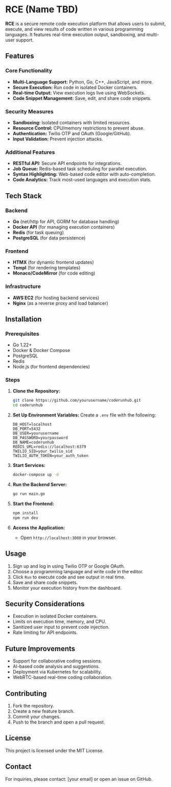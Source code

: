 # RCE (Name TBD)

**RCE** is a secure remote code execution platform that allows users to submit, execute, and view results of code written in various programming languages. It features real-time execution output, sandboxing, and multi-user support.

## Features

### Core Functionality
- **Multi-Language Support:** Python, Go, C++, JavaScript, and more.
- **Secure Execution:** Run code in isolated Docker containers.
- **Real-time Output:** View execution logs live using WebSockets.
- **Code Snippet Management:** Save, edit, and share code snippets.

### Security Measures
- **Sandboxing:** Isolated containers with limited resources.
- **Resource Control:** CPU/memory restrictions to prevent abuse.
- **Authentication:** Twilio OTP and OAuth (Google/GitHub).
- **Input Validation:** Prevent injection attacks.

### Additional Features
- **RESTful API:** Secure API endpoints for integrations.
- **Job Queue:** Redis-based task scheduling for parallel execution.
- **Syntax Highlighting:** Web-based code editor with auto-completion.
- **Code Analytics:** Track most-used languages and execution stats.

## Tech Stack

### Backend
- **Go** (net/http for API, GORM for database handling)
- **Docker API** (for managing execution containers)
- **Redis** (for task queuing)
- **PostgreSQL** (for data persistence)

### Frontend
- **HTMX** (for dynamic frontend updates)
- **Templ** (for rendering templates)
- **Monaco/CodeMirror** (for code editing)

### Infrastructure
- **AWS EC2** (for hosting backend services)
- **Nginx** (as a reverse proxy and load balancer)

## Installation

### Prerequisites
- Go 1.22+
- Docker & Docker Compose
- PostgreSQL
- Redis
- Node.js (for frontend dependencies)

### Steps

1. **Clone the Repository:**
   ```bash
   git clone https://github.com/yourusername/coderunhub.git
   cd coderunhub
   ```

2. **Set Up Environment Variables:**
   Create a `.env` file with the following:
   ```env
   DB_HOST=localhost
   DB_PORT=5432
   DB_USER=yourusername
   DB_PASSWORD=yourpassword
   DB_NAME=coderunhub
   REDIS_URL=redis://localhost:6379
   TWILIO_SID=your_twilio_sid
   TWILIO_AUTH_TOKEN=your_auth_token
   ```

3. **Start Services:**
   ```bash
   docker-compose up -d
   ```

4. **Run the Backend Server:**
   ```bash
   go run main.go
   ```

5. **Start the Frontend:**
   ```bash
   npm install
   npm run dev
   ```

6. **Access the Application:**
   - Open `http://localhost:3000` in your browser.

## Usage

1. Sign up and log in using Twilio OTP or Google OAuth.
2. Choose a programming language and write code in the editor.
3. Click `Run` to execute code and see output in real time.
4. Save and share code snippets.
5. Monitor your execution history from the dashboard.


## Security Considerations

- Execution in isolated Docker containers.
- Limits on execution time, memory, and CPU.
- Sanitized user input to prevent code injection.
- Rate limiting for API endpoints.

## Future Improvements

- Support for collaborative coding sessions.
- AI-based code analysis and suggestions.
- Deployment via Kubernetes for scalability.
- WebRTC-based real-time coding collaboration.

## Contributing

1. Fork the repository.
2. Create a new feature branch.
3. Commit your changes.
4. Push to the branch and open a pull request.

## License

This project is licensed under the MIT License.

## Contact

For inquiries, please contact: [your email] or open an issue on GitHub.
